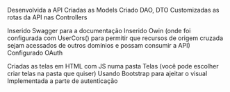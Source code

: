 Desenvolvida a API
Criadas as Models
Criado DAO, DTO
Customizadas as rotas da API nas Controllers

Inserido Swagger para a documentação
Inserido Owin (onde foi configurada com UserCors() para permitir que recursos de origem cruzada sejam acessados de outros domínios e possam consumir a API)
Configurado OAuth

Criadas as telas em HTML com JS numa pasta Telas (você pode escolher criar telas na pasta que quiser)
Usando Bootstrap para ajeitar o visual
Implementada a parte de autenticação
